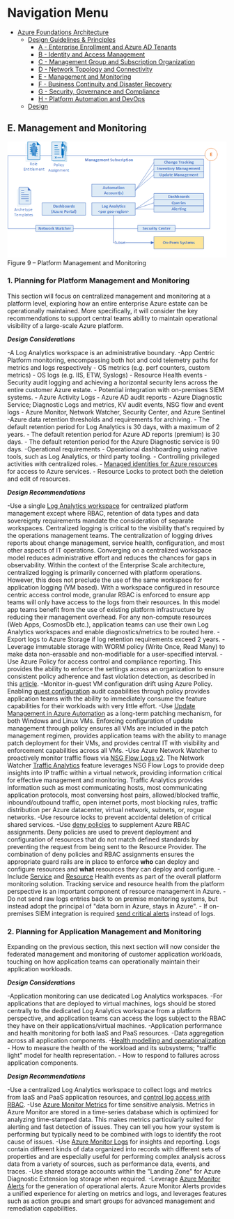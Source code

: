 # Navigation Menu

* [Azure Foundations Architecture](./00-azureFoundations-architecture.md)
  * [Design Guidelines & Principles](./01-azureFoundations-design-guidelines-principles.md)
    * [A - Enterprise Enrollment and Azure AD Tenants](./A-Enterprise-Enrollment-and-Azure-AD-Tenants.md)
    * [B - Identity and Access Management](./B-Identity-and-Access-Management.md)
    * [C - Management Group and Subscription Organization](./C-Management-Group-and-Subscription-Organization.md)
    * [D - Network Topology and Connectivity](./D-Network-Topology-and-Connectivity.md)
    * [E - Management and Monitoring](./E-Management-and-Monitoring.md)
    * [F - Business Continuity and Disaster Recovery](./F-Business-Continuity-and-Disaster-Recovery.md)
    * [G - Security, Governance and Compliance](./G-Security-Governance-and-Compliance.md)
    * [H - Platform Automation and DevOps](./H-Platform-Automation-and-DevOps.md)
  * [Design](./02-azureFoundations-design.md)

## E. Management and Monitoring

[![Management and Monitoring](./media/mgmt-mon.png "Management and Monitoring")](#)
Figure 9 – Platform Management and Monitoring

### 1. Planning for Platform Management and Monitoring

This section will focus on centralized management and monitoring at a platform level, exploring how an entire enterprise Azure estate can be operationally maintained. More specifically, it will consider the key recommendations to support central teams ability to maintain operational visibility of a large-scale Azure platform.

***Design Considerations***

-A Log Analytics workspace is an administrative boundary.
-App Centric Platform monitoring, encompassing both hot and cold telemetry paths for metrics and logs respectively
    -   OS metrics (e.g. perf counters, custom metrics)
    -   OS logs (e.g. IIS, ETW, Syslogs)
    -   Resource Health events
-Security audit logging and achieving a horizontal security lens across the entire customer Azure estate.
    -   Potential integration with on-premises SIEM systems.
    -   Azure Activity Logs
    -   Azure AD audit reports
    -   Azure Diagnostic Service; Diagnostic Logs and metrics, KV audit events, NSG flow and event logs
    -   Azure Monitor, Network Watcher, Security Center, and Azure Sentinel
-Azure data retention thresholds and requirements for archiving.
    -   The default retention period for Log Analytics is 30 days, with a maximum of 2 years.
    -   The default retention period for Azure AD reports (premium) is 30 days.
    -   The default retention period for the Azure Diagnostic service is 90 days.
-Operational requirements
    -   Operational dashboarding using native tools, such as Log Analytics, or third party tooling.
    -   Controlling privileged activities with centralized roles.
    -   [Managed identities for Azure resources](https://docs.microsoft.com/en-us/azure/active-directory/managed-identities-azure-resources/overview) for access to Azure services.
    -   Resource Locks to protect both the deletion and edit of resources.

***Design Recommendations***

-Use a single [Log Analytics workspace](https://docs.microsoft.com/en-us/azure/azure-monitor/platform/design-logs-deployment) for centralized platform management except where RBAC, retention of data types and data sovereignty requirements mandate the consideration of separate workspaces.
    Centralized logging is critical to the visibility that's required by the operations management teams. The centralization of logging drives reports about change management, service health, configuration, and most other aspects of IT operations. Converging on a centralized workspace model reduces administrative effort and reduces the chances for gaps in observability.
    Within the context of the Enterprise Scale architecture, centralized logging is primarily concerned with platform operations. However, this does not preclude the use of the same workspace for application logging (VM based). With a workspace configured in resource centric access control mode, granular RBAC is enforced to ensure app teams will only have access to the logs from their resources. In this model app teams benefit from the use of existing platform infrastructure by reducing their management overhead. For any non-compute resources (Web Apps, CosmosDb etc.), application teams can use their own Log Analytics workspaces and enable diagnostics/metrics to be routed here.
-Export logs to Azure Storage if log retention requirements exceed 2 years.
    -   Leverage immutable storage with WORM policy (Write Once, Read Many) to make data non-erasable and non-modifiable for a user-specified interval.
-Use Azure Policy for access control and compliance reporting.
    This provides the ability to enforce the settings across an organization to ensure consistent policy adherence and fast violation detection, as described in this [article](https://docs.microsoft.com/en-us/azure/governance/policy/concepts/effects).
-Monitor in-guest VM configuration drift using Azure Policy.
    Enabling [guest configuration](https://docs.microsoft.com/en-us/azure/governance/policy/concepts/guest-configuration) audit capabilities through policy provides application teams with the ability to immediately consume the feature capabilities for their workloads with very little effort.
-Use [Update Management in Azure Automation](https://docs.microsoft.com/en-us/azure/automation/automation-update-management) as a long-term patching mechanism, for both Windows and Linux VMs.
    Enforcing configuration of update management through policy ensures all VMs are included in the patch management regimen, provides application teams with the ability to manage patch deployment for their VMs, and provides central IT with visibility and enforcement capabilities across all VMs.
-Use Azure Network Watcher to proactively monitor traffic flows via [NSG Flow Logs v2](https://docs.microsoft.com/en-us/azure/network-watcher/network-watcher-nsg-flow-logging-overview).
    The Network Watcher [Traffic Analytics](https://docs.microsoft.com/en-us/azure/network-watcher/traffic-analytics) feature leverages NSG Flow Logs to provide deep insights into IP traffic within a virtual network, providing information critical for effective management and monitoring. Traffic Analytics provides information such as most communicating hosts, most communicating application protocols, most conversing host pairs, allowed/blocked traffic, inbound/outbound traffic, open internet ports, most blocking rules, traffic distribution per Azure datacenter, virtual network, subnets, or, rogue networks.
-Use resource locks to prevent accidental deletion of critical shared services.
-Use [deny policies](https://docs.microsoft.com/en-us/azure/governance/policy/concepts/effects#deny) to supplement Azure RBAC assignments.
    Deny policies are used to prevent deployment and configuration of resources that do not match defined standards by preventing the request from being sent to the Resource Provider. The combination of deny policies and RBAC assignments ensures the appropriate guard rails are in place to enforce **who** can deploy and configure resources and **what** resources they can deploy and configure.
-Include [Service](https://docs.microsoft.com/en-us/azure/service-health/service-health-overview) and [Resource](https://docs.microsoft.com/en-us/azure/service-health/resource-health-overview) Health events as part of the overall platform monitoring solution.
    Tracking service and resource health from the platform perspective is an important component of resource management in Azure.
-Do not send raw logs entries back to on premise monitoring systems, but instead adopt the principal of "data born in Azure, stays in Azure".
    -   If on-premises SIEM integration is required [send critical alerts](https://docs.microsoft.com/en-us/azure/security-center/continuous-export) instead of logs.

### 2. Planning for Application Management and Monitoring

Expanding on the previous section, this next section will now consider the federated management and monitoring of customer application workloads, touching on how application teams can operationally maintain their application workloads.

***Design Considerations***

-Application monitoring can use dedicated Log Analytics workspaces.
-For applications that are deployed to virtual machines, logs should be stored centrally to the dedicated Log Analytics workspace from a platform perspective, and application teams can access the logs subject to the RBAC they have on their applications/virtual machines.
-Application performance and health monitoring for both IaaS and PaaS resources.
-Data aggregation across all application components.
-[Health modelling and operationalization](https://docs.microsoft.com/en-us/azure/cloud-adoption-framework/manage/monitor/cloud-models-monitor-overview)
    -   How to measure the health of the workload and its subsystems; "traffic light" model for health representation.
    -   How to respond to failures across application components.

***Design Recommendations***

-Use a centralized Log Analytics workspace to collect logs and metrics from IaaS and PaaS application resources, and [control log access with RBAC](https://docs.microsoft.com/en-us/azure/azure-monitor/platform/design-logs-deployment#access-control-overview).
-Use [Azure Monitor Metrics](https://docs.microsoft.com/en-us/azure/azure-monitor/platform/data-platform-metrics) for time sensitive analysis.
    Metrics in Azure Monitor are stored in a time-series database which is optimized for analyzing time-stamped data. This makes metrics particularly suited for alerting and fast detection of issues. They can tell you how your system is performing but typically need to be combined with logs to identify the root cause of issues.
-Use [Azure Monitor Logs](https://docs.microsoft.com/en-us/azure/azure-monitor/platform/data-platform-logs) for insights and reporting.
    Logs contain different kinds of data organized into records with different sets of properties and are especially useful for performing complex analysis across data from a variety of sources, such as performance data, events, and traces.
-Use shared storage accounts within the "Landing Zone" for Azure Diagnostic Extension log storage when required.
-Leverage [Azure Monitor Alerts](https://docs.microsoft.com/en-us/azure/azure-monitor/platform/alerts-overview) for the generation of operational alerts.
    Azure Monitor Alerts provides a unified experience for alerting on metrics and logs, and leverages features such as action groups and smart groups for advanced management and remediation capabilities.
